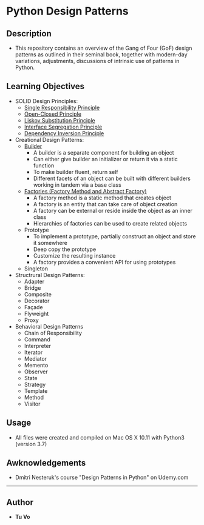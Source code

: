 # Python Design Patterns

## Description
* This repository contains an overview of the Gang of Four (GoF) design patterns as outlined in their seminal book, together with modern-day variations, adjustments, discussions of intrinsic use of patterns in Python.

## Learning Objectives
* SOLID Design Principles:
  * [Single Responsibility Principle](/solid/single_responsibility.py)
  * [Open-Closed Principle](/solid/open_closed.py)
  * [Liskov Substitution Principle](/solid/liskov.py)
  * [Interface Segregation Principle](/solid/interface_segregation.py)
  * [Dependency Inversion Principle](/solid/dependency_inversion.py)
* Creational Design Patterns:
  * [Builder](/builder)
    * A builder is a separate component for building an object
    * Can either give builder an initializer or return it via a static function
    * To make builder fluent, return self
    * Different facets of an object can be built with different builders working in tandem via a base class
  * [Factories (Factory Method and Abstract Factory)](/factories)
    * A factory method is a static method that creates object
    * A factory is an entity that can take care of object creation
    * A factory can be external or reside inside the object as an inner class
    * Hierarchies of factories can be used to create related objects
  * Prototype
    * To implement a prototype, partially construct an object and store it somewhere
    * Deep copy the prototype
    * Customize the resulting instance
    * A factory provides a convenient API for using prototypes
  * Singleton
* Structrural Design Patterns:
  * Adapter
  * Bridge
  * Composite
  * Decorator
  * Façade
  * Flyweight
  * Proxy
* Behavioral Design Patterns
  * Chain of Responsibility
  * Command
  * Interpreter
  * Iterator
  * Mediator
  * Memento
  * Observer
  * State
  * Strategy
  * Template
  * Method
  * Visitor

## Usage

* All files were created and compiled on Mac OS X 10.11 with Python3 (version 3.7)

## Awknowledgements
* Dmitri Nesteruk's course "Design Patterns in Python" on Udemy.com

---

## Author
* __Tu Vo__
